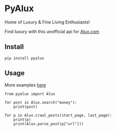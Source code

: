 # PyAlux

Home of Luxury & Fine Living Enthusiasts! 

Find luxury with this unofficial api for [Alux.com](https://www.alux.com/)

## Install

    pip install pyalux
    
## Usage

More examples [here](/examples)

    from pyalux import Alux    
    
    for post in Alux.search("money"):
        print(post)
        
    for p in Alux.crawl_posts(start_page, last_page):
        print(p)
        print(Alux.parse_post(p["url"]))